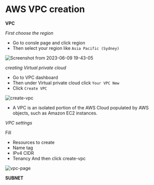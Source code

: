 # AWS VPC creation

**VPC**

_First choose the region_

* Go to consle page and click region 
* Then select your region like `Asia Pacific (Sydney)`

![Screenshot from 2023-06-09 19-43-05](https://github.com/rio-ke/workman/assets/88568938/c84b4eb7-e3b1-4f7f-a2c5-e71eb904a1c7)

_creating Virtual private cloud_

* Go to VPC dashboard
* Then under Virtual private cloud click `Your VPC New`
* Click `Create VPC`

![create-vpc](https://github.com/rio-ke/workman/assets/88568938/8acfdc4e-62f4-4829-b9b8-d61774748a16)


- A VPC is an isolated portion of the AWS Cloud populated by AWS objects, such as Amazon EC2 instances.

_VPC settings_

Fill
* Resources to create
* Name tag
* IPv4 CIDR
* Tenancy
And then click create-vpc

![vpc-page](https://github.com/rio-ke/workman/assets/88568938/d32d6b2a-dc92-40c9-a002-4c7d1ad47112)

**SUBNET**


